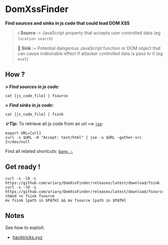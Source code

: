 # DomXssFinder

**Find sources and sinks in js code that could lead DOM XSS**

> **💧 Source** := JavaScript property that accepts user controlled data (eg `location.search`)

> **🚰 Sink** := Potential dangerous JavaScript function or DOM object that can cause indésirable effect if attacker controlled data is pass to it (eg `eval`)

## How ?

***> Find sources in js code:***

```shell
cat [js_code_file] | fsource
```

***> Find sinks in js code:***

```shell
cat [js_code_file] | fsink
```

***💡 Tip:***
To retrieve all js code from an url **~>** [`jse`](https://github.com/ariary/JSextractor):
```shell
export URL=[url]
curl -s $URL -H "Accept: text/html" | jse -u $URL -gather-src 2>/dev/null
```

Find all related shortcuts: [`bang 💥`](https://github.com/ariary/bang/blob/main/EXAMPLES.md#find-dom-xss)

## Get ready !
```shell
curl -s -lO -L https://github.com/ariary/DomXssFinder/releases/latest/download/fsink 
curl -s -lO -L https://github.com/ariary/DomXssFinder/releases/latest/download/fsource
chmod +x fsink fsource
mv fsink [path in $PATH] && mv fsource [path in $PATH]
```

## Notes

See how to exploit:
 * [hacktricks.xyz](https://book.hacktricks.xyz/pentesting-web/xss-cross-site-scripting/dom-xss)

